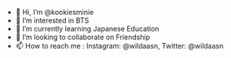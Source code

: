 - 👋 Hi, I’m @kookiesminie
- 👀 I’m interested in BTS
- 🌱 I’m currently learning Japanese Education
- 💞️ I’m looking to collaborate on Friendship
- 📫 How to reach me : Instagram: @wildaasn, Twitter: @wildaasn

<!---
kookiesminie/kookiesminie is a ✨ special ✨ repository because its `README.md` (this file) appears on your GitHub profile.
You can click the Preview link to take a look at your changes.
--->
